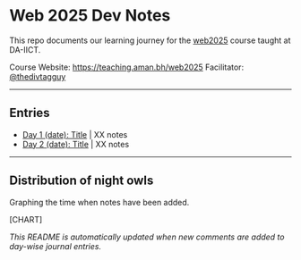 # Web 2025 Dev Notes

This repo documents our learning journey for the [web2025](teaching.aman.bh/web2025) course taught at DA-IICT.

Course Website: https://teaching.aman.bh/web2025
Facilitator: [@thedivtagguy](https://github.com/thedivtagguy)

---

## Entries

- [Day 1 (date): Title](link-to-issue) | XX notes
- [Day 2 (date): Title](link-to-issue) | XX notes

---

## Distribution of night owls

Graphing the time when notes have been added.

[CHART]


_This README is automatically updated when new comments are added to day-wise journal entries._
